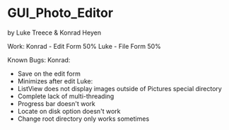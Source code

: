 # GUI_Photo_Editor

by Luke Treece & Konrad Heyen

Work:
  Konrad - Edit Form 50%
  Luke - File Form 50%

Known Bugs:
  Konrad:
  - Save on the edit form
  - Minimizes after edit
  Luke:
  - ListView does not display images outside of Pictures special directory
  - Complete lack of multi-threading
  - Progress bar doesn't work
  - Locate on disk option doesn't work
  - Change root directory only works sometimes
